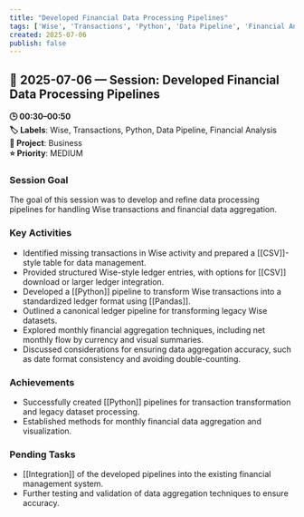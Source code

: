 ```yaml
---
title: "Developed Financial Data Processing Pipelines"
tags: ['Wise', 'Transactions', 'Python', 'Data Pipeline', 'Financial Analysis']
created: 2025-07-06
publish: false
---
```


## 📅 2025-07-06 — Session: Developed Financial Data Processing Pipelines

**🕒 00:30–00:50**  
**🏷️ Labels**: Wise, Transactions, Python, Data Pipeline, Financial Analysis  
**📂 Project**: Business  
**⭐ Priority**: MEDIUM  


### Session Goal
The goal of this session was to develop and refine data processing pipelines for handling Wise transactions and financial data aggregation.

### Key Activities
- Identified missing transactions in Wise activity and prepared a [[CSV]]-style table for data management.
- Provided structured Wise-style ledger entries, with options for [[CSV]] download or larger ledger integration.
- Developed a [[Python]] pipeline to transform Wise transactions into a standardized ledger format using [[Pandas]].
- Outlined a canonical ledger pipeline for transforming legacy Wise datasets.
- Explored monthly financial aggregation techniques, including net monthly flow by currency and visual summaries.
- Discussed considerations for ensuring data aggregation accuracy, such as date format consistency and avoiding double-counting.

### Achievements
- Successfully created [[Python]] pipelines for transaction transformation and legacy dataset processing.
- Established methods for monthly financial data aggregation and visualization.

### Pending Tasks
- [[Integration]] of the developed pipelines into the existing financial management system.
- Further testing and validation of data aggregation techniques to ensure accuracy.
